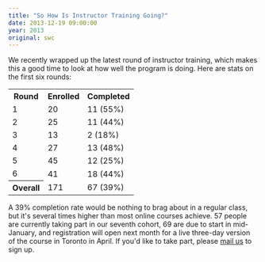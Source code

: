 ```yaml
---
title: "So How Is Instructor Training Going?"
date: 2013-12-19 09:00:00
year: 2013
original: swc
---
```

<p>
  We recently wrapped up the latest round of instructor training,
  which makes this a good time to look at how well the program is doing.
  Here are stats on the first six rounds:
</p>
<table class="table table-striped">
<tr><th>Round</th><th>Enrolled</th><th>Completed</th></tr>
  <tr><td>1</td><td>20</td><td>11 (55%)</td></tr>
  <tr><td>2</td><td>25</td><td>11 (44%)</td></tr>
  <tr><td>3</td><td>13</td><td>2 (18%)</td></tr>
  <tr><td>4</td><td>27</td><td>13 (48%)</td></tr>
  <tr><td>5</td><td>45</td><td>12 (25%)</td></tr>
  <tr><td>6</td><td>41</td><td>18 (44%)</td></tr>
  <tr><th>Overall</th><td>171</td><td>67 (39%)</td></tr>
  </table>
<p>
  A 39% completion rate would be nothing to brag about in a regular class,
  but it's several times higher than most online courses achieve.
  57 people are currently taking part in our seventh cohort,
  69 are due to start in mid-January,
  and registration will open next month for a
  live three-day version
  of the course in Toronto in April.
  If you'd like to take part,
  please <a href="mailto:{{site.author.email}}">mail us</a> to sign up.
</p>
